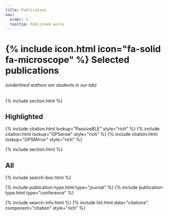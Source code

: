 ```yaml
---
title: Publication
nav:
  order: 1
  tooltip: Published works
---
```



# {% include icon.html icon="fa-solid fa-microscope" %} Selected publications

###### (underlined authors are students in our lab)
{% include section.html %}


## Highlighted


{% include citation.html lookup="PassiveBLE" style="rich" %}
{% include citation.html lookup="GPSense" style="rich" %}
{% include citation.html lookup="GPSMirror" style="rich" %}

{% include section.html %}

## All

{% include search-box.html %}

{% include publication-type.html type="journal" %}
{% include publication-type.html type="conference" %}

{% include search-info.html %}
{% include list.html data="citations" component="citation" style="rich" %}

